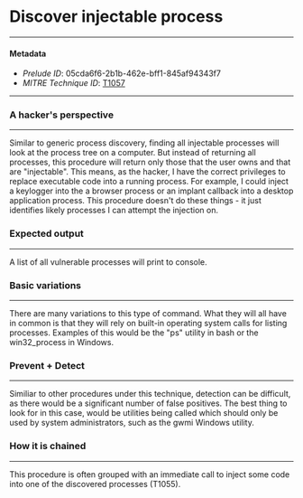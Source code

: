 
# Discover injectable process

---

#### Metadata

- *Prelude ID*: 05cda6f6-2b1b-462e-bff1-845af94343f7
- *MITRE Technique ID*: [T1057](https://attack.mitre.org/techniques/T1057/)

---

### A hacker's perspective

---

Similar to generic process discovery, finding all injectable processes will look at the process tree on a computer. But instead of returning all processes, this procedure will return only those that the user owns and that are "injectable". This means, as the hacker, I have the correct privileges to replace executable code into a running process. For example, I could inject a keylogger into the a browser process or an implant callback into a desktop application process. This procedure doesn't do these things - it just identifies likely processes I can attempt the injection on. 

### Expected output

---

A list of all vulnerable processes will print to console. 

### Basic variations

---

There are many variations to this type of command. What they will all have in common is that they will rely on built-in operating system calls for listing processes. Examples of this would be the "ps" utility in bash or the win32_process in Windows. 

### Prevent + Detect

---

Similiar to other procedures under this technique, detection can be difficult, as there would be a significant number of false positives. The best thing to look for in this case, would be utilities being called which should only be used by system administrators, such as the gwmi Windows utility. 

### How it is chained

---

This procedure is often grouped with an immediate call to inject some code into one of the discovered processes (T1055). 
